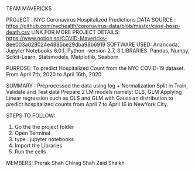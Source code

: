 TEAM MAVERICKS

PROJECT : 
  NYC Coronavirus Hospitalized Predictions
DATA SOURCE : 
  https://github.com/nychealth/coronavirus-data/blob/master/case-hosp-death.csv
LINK FOR MORE PROJECT DETAILS: https://www.notion.so/COVID-Mavericks-8ee003a029024e4885be29dba98b6919
SOFTWARE USED: 
  Anancoda, Jupyter Notebooks 6.0.1, Python -version 2.7, 3 
LIBRARIES:
  Pandas, Numpy, Scikit-Learn, Statsmodels, Matplotlib, Seaborn

PURPOSE:
  To predict Hospitalized Count from the NYC COVID-19 dataset.
  From April 7th, 2020 to April 16th, 2020

SUMMARY :
Preprocessed the data using log + Normalization 
Split in Train, Validate and Test data
Prepare 2 LM models namely: OLS, GLM
Applying Linear regression such as OLS and GLM with Gaussian distribution to predict hospitalized counts from April 7 to April 16 in NewYork City. 

STEPS TO FOLLOW:
1. Go the the project folder
2. Open Terminal 
3. type : jupyter notebooks
4. Import the Libraries
5. Run the cells

MEMBERS:
Prerak Shah
Chirag Shah
Zaid Shaikh


